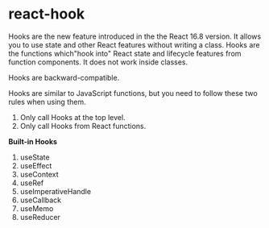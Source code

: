 # react-hook
Hooks are the new feature introduced in the the React 16.8  version. It allows you to use state and other React features without writing a class. Hooks are the functions     which"hook into" React state and lifecycle features from function components. It does not work inside classes.

Hooks are backward-compatible.

Hooks are similar to JavaScript functions, but you need to follow these two rules when using them. 
1. Only call Hooks at the top level.
2. Only call Hooks from React functions.

<b>Built-in Hooks</b>
1) useState
2) useEffect
3) useContext
4) useRef
5) useImperativeHandle
6) useCallback
7) useMemo
8) useReducer
